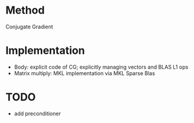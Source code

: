 Method
======
 Conjugate Gradient

Implementation
==============

 * Body: explicit code of CG; explicitly managing vectors and BLAS L1 ops
 * Matrix multiply: MKL implementation via MKL Sparse Blas

TODO
====

 * add preconditioner